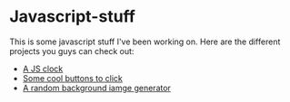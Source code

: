 # Javascript-stuff
This is some javascript stuff I've been working on. Here are the different projects you guys can check out:
* [A JS clock](https://explosion-scratch.github.io/Javascript-stuff/clock.html)
* [Some cool buttons to click](https://explosion-scratch.github.io/Javascript-stuff/buttons.html)
* [A random background iamge generator](https://explosion-scratch.github.io/Javascript-stuff/random_image.html)